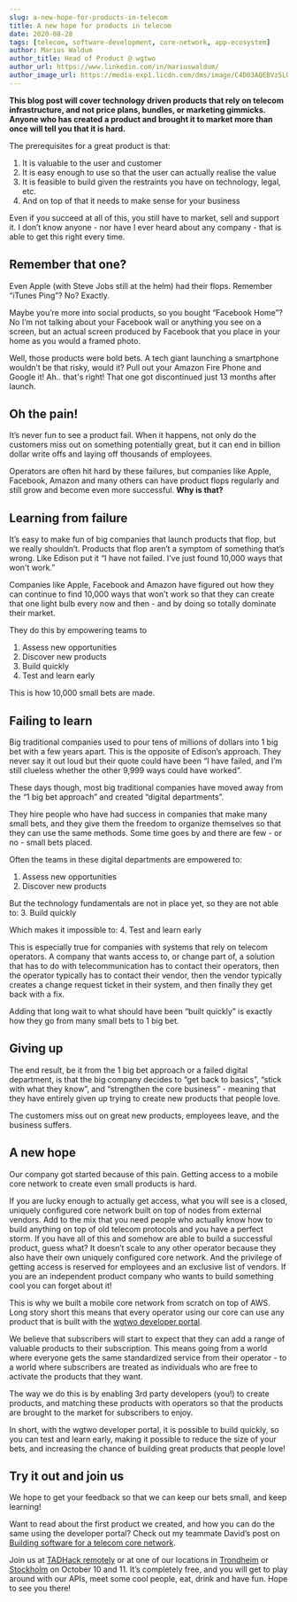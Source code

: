 ```yaml
---
slug: a-new-hope-for-products-in-telecom
title: A new hope for products in telecom
date: 2020-08-28
tags: [telecom, software-development, core-network, app-ecosystem]
author: Marius Waldum
author_title: Head of Product @ wgtwo
author_url: https://www.linkedin.com/in/mariuswaldum/
author_image_url: https://media-exp1.licdn.com/dms/image/C4D03AQEBVz5L0pV2Rg/profile-displayphoto-shrink_400_400/0/1517238318977?e=1648684800&v=beta&t=rMlngb30kEIKueqRIEGWxB6SevOLZcfEn7lsWYCLngQ
---
```


**This blog post will cover technology driven products that rely on telecom infrastructure, and not price plans, bundles, or marketing gimmicks. Anyone who has created a product and brought it to market more than once will tell you that it is hard.**

The prerequisites for a great product is that:
1. It is valuable to the user and customer 
2. It is easy enough to use so that the user can actually realise the value
3. It is feasible to build given the restraints you have on technology, legal, etc. 
4. And on top of that it needs to make sense for your business

Even if you succeed at all of this, you still have to market, sell and support it. I don’t know anyone - nor have I ever heard about any company - that is able to get this right every time. 

## Remember that one? 
Even Apple (with Steve Jobs still at the helm) had their flops. Remember “iTunes Ping”? No? Exactly. 

Maybe you’re more into social products, so you bought “Facebook Home”? No I’m not talking about your Facebook wall or anything you see on a screen, but an actual screen produced by Facebook that you place in your home as you would a framed photo. 

Well, those products were bold bets. A tech giant launching a smartphone wouldn’t be that risky, would it? Pull out your Amazon Fire Phone and Google it! Ah.. that's right! That one got discontinued just 13 months after launch. 

## Oh the pain!
It’s never fun to see a product fail. When it happens, not only do the customers miss out on something potentially great, but it can end in billion dollar write offs and laying off thousands of employees.

Operators are often hit hard by these failures, but companies like Apple, Facebook, Amazon and many others can have product flops regularly and still grow and become even more successful. **Why is that?** 


## Learning from failure
It’s easy to make fun of big companies that launch products that flop, but we really shouldn’t. Products that flop aren’t a symptom of something that’s wrong. Like Edison put it “I have not failed. I've just found 10,000 ways that won't work.” 

Companies like Apple, Facebook and Amazon have figured out how they can continue to find 10,000 ways that won’t work so that they can create that one light bulb every now and then - and by doing so totally dominate their market. 

They do this by empowering teams to 
1. Assess new opportunities
2. Discover new products
3. Build quickly
4. Test and learn early

This is how 10,000 small bets are made. 

## Failing to learn
Big traditional companies used to pour tens of millions of dollars into 1 big bet with a few years apart. This is the opposite of Edison’s approach. They never say it out loud but their quote could have been “I have failed, and I’m still clueless whether the other 9,999 ways could have worked”.
 
These days though, most big traditional companies have moved away from the “1 big bet approach” and created “digital departments”. 

They hire people who have had success in companies that make many small bets, and they give them the freedom to organize themselves so that they can use the same methods. Some time goes by and there are few - or no - small bets placed. 

Often the teams in these digital departments are empowered to: 
1. Assess new opportunities
2. Discover new products

But the technology fundamentals are not in place yet, so they are not able to: 
3. Build quickly

Which makes it impossible to: 
4. Test and learn early

This is especially true for companies with systems that rely on telecom operators. A company that wants access to, or change part of, a solution that has to do with telecommunication has to contact their operators, then the operator typically has to contact their vendor, then the vendor typically creates a change request ticket in their system, and then finally they get back with a fix. 

Adding that long wait to what should have been “built quickly” is exactly how they go from many small bets to 1 big bet.

## Giving up
The end result, be it from the 1 big bet approach or a failed digital department, is that the big company decides to “get back to basics”, “stick with what they know”, and “strengthen the core business” - meaning that they have entirely given up trying to create new products that people love.

The customers miss out on great new products, employees leave, and the business suffers. 

## A new hope
Our company got started because of this pain. Getting access to a mobile core network to create even small products is hard. 

If you are lucky enough to actually get access, what you will see is a closed, uniquely configured core network built on top of nodes from external vendors. Add to the mix that you need people who actually know how to build anything on top of old telecom protocols and you have a perfect storm. If you have all of this and somehow are able to build a successful product, guess what? It doesn’t scale to any other operator because they also have their own uniquely configured core network. And the privilege of getting access is reserved for employees and an exclusive list of vendors. If you are an independent product company who wants to build something cool you can forget about it! 

This is why we built a mobile core network from scratch on top of AWS. Long story short this means that every operator using our core can use any product that is built with the [wgtwo developer portal](http://developer.wgtwo.com/).

We believe that subscribers will start to expect that they can add a range of valuable products to their subscription. This means going from a world where everyone gets the same standardized service from their operator - to a world where subscribers are treated as individuals who are free to activate the products that they want. 

The way we do this is by enabling 3rd party developers (you!) to create products, and matching these products with operators so that the products are brought to the market for subscribers to enjoy. 

In short, with the wgtwo developer portal, it is possible to build quickly, so you can test and learn early, making it possible to reduce the size of your bets, and increasing the chance of building great products that people love! 

## Try it out and join us
We hope to get your feedback so that we can keep our bets small, and keep learning! 

Want to read about the first product we created, and how you can do the same using the developer portal? Check out my teammate David’s post on [Building software for a telecom core network](https://wgtwo.com/blog/building-software-for-a-telecom-core-network). 

Join us at [TADHack remotely](https://tadhack.com/2020/global/tadhack-trondheim-norway/) or at one of our locations in [Trondheim](https://tadhack.com/2020/global/tadhack-trondheim-norway/) or [Stockholm](https://tadhack.com/2020/global/tadhack-stockholm-sweden/) on October 10 and 11. It’s completely free, and you will get to play around with our APIs, meet some cool people, eat, drink and have fun. Hope to see you there! 

